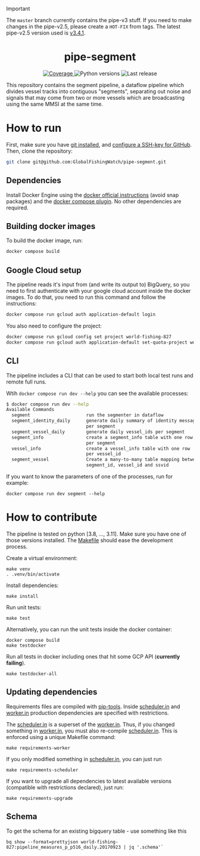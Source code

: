 > [!IMPORTANT]
> The `master` branch currently contains the pipe-v3 stuff. If you need to make changes in the pipe-v2.5, please create a `HOT-FIX` from tags. The latest pipe-v2.5 version used is [v3.4.1](https://github.com/GlobalFishingWatch/pipe-segment/releases/tag/v3.4.1).


<h1 align="center" style="border-bottom: none;"> pipe-segment </h1>

<p align="center">
  <a href="https://codecov.io/gh/GlobalFishingWatch/pipe-segment">
    <img alt="Coverage" src="https://codecov.io/gh/GlobalFishingWatch/pipe-segment/graph/badge.svg?token=OO2L9SXVG0">
  </a>
  <a>
    <img alt="Python versions" src="https://img.shields.io/badge/python-3.8%20%7C%203.9%20%7C%203.10%20%7C%203.11-blue">
  </a>
  <a>
    <img alt="Last release" src="https://img.shields.io/github/v/release/GlobalFishingWatch/pipe-segment">
  </a>
</p>

This repository contains the segment pipeline,
a dataflow pipeline which divides vessel tracks into contiguous "segments",
separating out noise and signals that may come from two or more vessels
which are broadcasting using the same MMSI at the same time.


[docker official instructions]: https://docs.docker.com/engine/install/
[docker compose plugin]: https://docs.docker.com/compose/install/linux/
[git installed]: https://git-scm.com/downloads
[pip-tools]: https://pip-tools.readthedocs.io/en/stable/
[configure a SSH-key for GitHub]: https://docs.github.com/en/authentication/connecting-to-github-with-ssh/adding-a-new-ssh-key-to-your-github-account
[scheduler.in]: requirements/scheduler.in
[worker.in]: requirements/worker.in
[Makefile]: Makefile


# How to run

First, make sure you have [git installed], and [configure a SSH-key for GitHub].
Then, clone the repository:
```bash
git clone git@github.com:GlobalFishingWatch/pipe-segment.git
```

## Dependencies

Install Docker Engine using the [docker official instructions] (avoid snap packages)
and the [docker compose plugin]. No other dependencies are required.

## Building docker images

To build the docker image, run:
```bash
docker compose build
```

## Google Cloud setup

The pipeline reads it's input from (and write its output to) BigQuery,
so you need to first authenticate with your google cloud account inside the docker images.
To do that, you need to run this command and follow the instructions:
```bash
docker compose run gcloud auth application-default login
```

You also need to configure the project:
```bash
docker compose run gcloud config set project world-fishing-827
docker compose run gcloud auth application-default set-quota-project world-fishing-827
```

## CLI

The pipeline includes a CLI that can be used to start both local test runs and
remote full runs.

Wtih `docker compose run dev --help` you can see the available processes:
```bash
$ docker compose run dev --help
Available Commands
  segment                     run the segmenter in dataflow
  segment_identity_daily      generate daily summary of identity messages
                              per segment
  segment_vessel_daily        generate daily vessel_ids per segment
  segment_info                create a segment_info table with one row
                              per segment
  vessel_info                 create a vessel_info table with one row
                              per vessel_id
  segment_vessel              Create a many-to-many table mapping between
                              segment_id, vessel_id and ssvid
```

If you want to know the parameters of one of the processes, run for example:
```shell
docker compose run dev segment --help
```

# How to contribute

The pipeline is tested on python [3.8, ..., 3.11].
Make sure you have one of those versions installed.
The [Makefile] should ease the development process.

Create a virtual environment:
```shell
make venv
. .venv/bin/activate
```

Install dependencies:
```shell
make install
```

Run unit tests:
```shell
make test
```

Alternatively, you can run the unit tests inside the docker container:
```shell
docker compose build
make testdocker
```

Run all tests in docker including ones that hit some GCP API (**currently failing**).
```shell
make testdocker-all
```

## Updating dependencies

Requirements files are compiled with [pip-tools].
Inside [scheduler.in] and [worker.in] production dependencies are specified with restrictions.

The [scheduler.in] is a superset of the [worker.in].
Thus, if you changed something in [worker.in], you must also re-compile [scheduler.in].
This is enforced using a unique Makefile command:
```shell
make requirements-worker
```
If you only modified something in [scheduler.in], you can just run
```shell
make requirements-scheduler
```

If you want to upgrade all dependencies to latest available versions
(compatible with restrictions declared), just run:
```shell
make requirements-upgrade
```

## Schema

To get the schema for an existing bigquery table - use something like this
```shell
bq show --format=prettyjson world-fishing-827:pipeline_measures_p_p516_daily.20170923 | jq '.schema'`
```